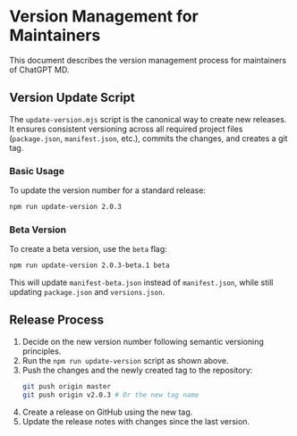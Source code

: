# Version Management for Maintainers

This document describes the version management process for maintainers of ChatGPT MD.

## Version Update Script

The `update-version.mjs` script is the canonical way to create new releases. It ensures consistent versioning across all required project files (`package.json`, `manifest.json`, etc.), commits the changes, and creates a git tag.

### Basic Usage

To update the version number for a standard release:

```bash
npm run update-version 2.0.3
```

### Beta Version

To create a beta version, use the `beta` flag:

```bash
npm run update-version 2.0.3-beta.1 beta
```

This will update `manifest-beta.json` instead of `manifest.json`, while still updating `package.json` and `versions.json`.

## Release Process

1.  Decide on the new version number following semantic versioning principles.
2.  Run the `npm run update-version` script as shown above.
3.  Push the changes and the newly created tag to the repository:
    ```bash
    git push origin master
    git push origin v2.0.3 # Or the new tag name
    ```
4.  Create a release on GitHub using the new tag.
5.  Update the release notes with changes since the last version.
